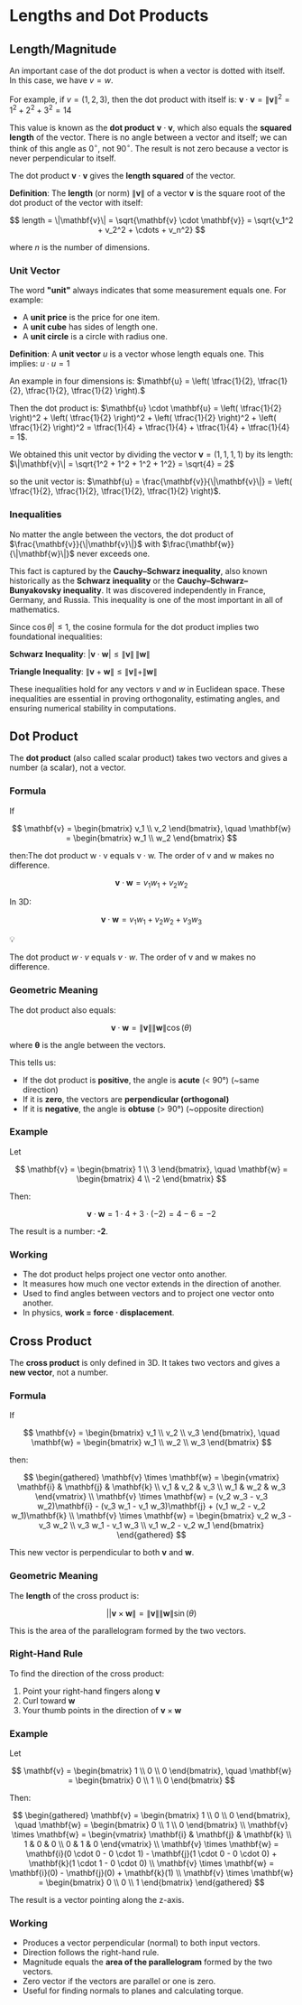 # Lengths and Dot Products

## Length/Magnitude

An important case of the dot product is when a vector is dotted with itself. In this case, we have $v = w$.

For example, if $v=(1,2,3)$, then the dot product with itself is: $\mathbf{v} \cdot \mathbf{v} = \|\mathbf{v}\|^2 = 1^2 + 2^2 + 3^2 = 14$

This value is known as the **dot product** $\mathbf{v} \cdot \mathbf{v}$, which also equals the **squared length** of the vector. There is no angle between a vector and itself; we can think of this angle as $0^\circ$, not $90^\circ$. The result is not zero because a vector is never perpendicular to itself.

The dot product $\mathbf{v} \cdot \mathbf{v}$ gives the **length squared** of the vector.

**Definition**: The **length** (or norm) $\|\mathbf{v}\|$ of a vector $\mathbf{v}$ is the square root of the dot product of the vector with itself:

$$
length = \|\mathbf{v}\| = \sqrt{\mathbf{v} \cdot \mathbf{v}} = \sqrt{v_1^2 + v_2^2 + \cdots + v_n^2}
$$

where $n$ is the number of dimensions.

### Unit Vector

The word **"unit"** always indicates that some measurement equals one. For example:

- A **unit price** is the price for one item.
- A **unit cube** has sides of length one.
- A **unit circle** is a circle with radius one.

**Definition**: A **unit vector** $u$ is a vector whose length equals one. This implies: $u⋅u=1$

An example in four dimensions is: $\mathbf{u} = \left( \tfrac{1}{2}, \tfrac{1}{2}, \tfrac{1}{2}, \tfrac{1}{2} \right).$

Then the dot product is: $\mathbf{u} \cdot \mathbf{u} = \left( \tfrac{1}{2} \right)^2 + \left( \tfrac{1}{2} \right)^2 + \left( \tfrac{1}{2} \right)^2 + \left( \tfrac{1}{2} \right)^2 = \tfrac{1}{4} + \tfrac{1}{4} + \tfrac{1}{4} + \tfrac{1}{4} = 1$.

We obtained this unit vector by dividing the vector $\mathbf{v} = (1, 1, 1, 1)$ by its length: $\|\mathbf{v}\| = \sqrt{1^2 + 1^2 + 1^2 + 1^2} = \sqrt{4} = 2$

so the unit vector is: $\mathbf{u} = \frac{\mathbf{v}}{\|\mathbf{v}\|} = \left( \tfrac{1}{2}, \tfrac{1}{2}, \tfrac{1}{2}, \tfrac{1}{2} \right)$.

### Inequalities

No matter the angle between the vectors, the dot product of $\frac{\mathbf{v}}{\|\mathbf{v}\|}$ with $\frac{\mathbf{w}}{\|\mathbf{w}\|}$ never exceeds one.

This fact is captured by the **Cauchy–Schwarz inequality**, also known historically as the **Schwarz inequality** or the **Cauchy–Schwarz–Bunyakovsky inequality**. It was discovered independently in France, Germany, and Russia. This inequality is one of the most important in all of mathematics.

Since $\cos \theta| \leq 1$, the cosine formula for the dot product implies two foundational inequalities:

**Schwarz Inequality**: $|\mathbf{v} \cdot \mathbf{w}| \leq \|\mathbf{v}\| \, \|\mathbf{w}\|$

**Triangle Inequality**: $\|\mathbf{v} + \mathbf{w}\| \leq \|\mathbf{v}\| + \|\mathbf{w}\|$

These inequalities hold for any vectors $v$ and $w$ in Euclidean space. These inequalities are essential in proving orthogonality, estimating angles, and ensuring numerical stability in computations.

## Dot Product

The **dot product** (also called scalar product) takes two vectors and gives a number (a scalar), not a vector.

### Formula

If

$$
\mathbf{v} = \begin{bmatrix} v_1 \\ v_2 \end{bmatrix}, \quad \mathbf{w} = \begin{bmatrix} w_1 \\ w_2 \end{bmatrix}
$$

then:The dot product w · v equals v · w. The order of v and w makes no difference.

$$
\mathbf{v} \cdot \mathbf{w} = v_1 w_1 + v_2 w_2
$$

In 3D:

$$
\mathbf{v} \cdot \mathbf{w} = v_1 w_1 + v_2 w_2 + v_3 w_3
$$

<aside>
💡

The dot product $w \cdot v$ equals $v \cdot w$. The order of v and w makes no difference.

</aside>

### Geometric Meaning

The dot product also equals:

$$
\mathbf{v} \cdot \mathbf{w} = \|\mathbf{v}\| \|\mathbf{w}\| \cos(\theta)
$$

where **θ** is the angle between the vectors.

This tells us:

- If the dot product is **positive**, the angle is **acute** (< 90°) (~same direction)
- If it is **zero**, the vectors are **perpendicular (orthogonal)**
- If it is **negative**, the angle is **obtuse** (> 90°) (~opposite direction)

### Example

Let

$$
\mathbf{v} = \begin{bmatrix} 1 \\ 3 \end{bmatrix}, \quad \mathbf{w} = \begin{bmatrix} 4 \\ -2 \end{bmatrix}
$$

Then:

$$
\mathbf{v} \cdot \mathbf{w} = 1 \cdot 4 + 3 \cdot (-2) = 4 - 6 = -2
$$

The result is a number: **-2**.

### Working

- The dot product helps project one vector onto another.
- It measures how much one vector extends in the direction of another.
- Used to find angles between vectors and to project one vector onto another.
- In physics, **work = force ⋅ displacement**.

## Cross Product

The **cross product** is only defined in 3D. It takes two vectors and gives a **new vector**, not a number.

### Formula

If

$$
\mathbf{v} = \begin{bmatrix} v_1 \\ v_2 \\ v_3 \end{bmatrix}, \quad \mathbf{w} = \begin{bmatrix} w_1 \\ w_2 \\ w_3 \end{bmatrix}
$$

then:

$$
\begin{gathered}
\mathbf{v} \times \mathbf{w} = \begin{vmatrix} \mathbf{i} & \mathbf{j} & \mathbf{k} \\ v_1 & v_2 & v_3 \\ w_1 & w_2 & w_3 \end{vmatrix}
\\
\mathbf{v} \times \mathbf{w} = (v_2 w_3 - v_3 w_2)\mathbf{i} - (v_3 w_1 - v_1 w_3)\mathbf{j} + (v_1 w_2 - v_2 w_1)\mathbf{k}
\\
\mathbf{v} \times \mathbf{w} = \begin{bmatrix} 
v_2 w_3 - v_3 w_2 \\
v_3 w_1 - v_1 w_3 \\
v_1 w_2 - v_2 w_1
\end{bmatrix}
\end{gathered}
$$

This new vector is perpendicular to both **v** and **w**.

### Geometric Meaning

The **length** of the cross product is:

$$
||\mathbf{v} \times \mathbf{w}\| = \|\mathbf{v}\| \|\mathbf{w}\| \sin(\theta)
$$

This is the area of the parallelogram formed by the two vectors.

### Right-Hand Rule

To find the direction of the cross product:

1. Point your right-hand fingers along **v**
2. Curl toward **w**
3. Your thumb points in the direction of $\mathbf{v} \times \mathbf{w}$

### Example

Let

$$
\mathbf{v} = \begin{bmatrix} 1 \\ 0 \\ 0 \end{bmatrix}, \quad \mathbf{w} = \begin{bmatrix} 0 \\ 1 \\ 0 \end{bmatrix}
$$

Then:

$$
\begin{gathered}
\mathbf{v} = \begin{bmatrix} 1 \\ 0 \\ 0 \end{bmatrix}, \quad \mathbf{w} = \begin{bmatrix} 0 \\ 1 \\ 0 \end{bmatrix}
\\
\mathbf{v} \times \mathbf{w} = \begin{vmatrix} \mathbf{i} & \mathbf{j} & \mathbf{k} \\ 1 & 0 & 0 \\ 0 & 1 & 0 \end{vmatrix}
\\
\mathbf{v} \times \mathbf{w} = \mathbf{i}(0 \cdot 0 - 0 \cdot 1) - \mathbf{j}(1 \cdot 0 - 0 \cdot 0) + \mathbf{k}(1 \cdot 1 - 0 \cdot 0)
\\
\mathbf{v} \times \mathbf{w} = \mathbf{i}(0) - \mathbf{j}(0) + \mathbf{k}(1)
\\
\mathbf{v} \times \mathbf{w} = \begin{bmatrix} 0 \\ 0 \\ 1 \end{bmatrix}
\end{gathered}
$$

The result is a vector pointing along the z-axis.

### Working

- Produces a vector perpendicular (normal) to both input vectors.
- Direction follows the right-hand rule.
- Magnitude equals the **area of the parallelogram** formed by the two vectors.
- Zero vector if the vectors are parallel or one is zero.
- Useful for finding normals to planes and calculating torque.